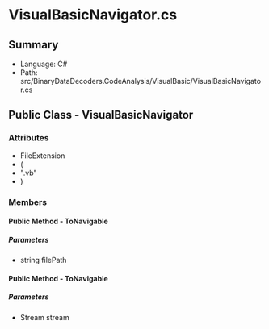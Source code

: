 ﻿# VisualBasicNavigator.cs

## Summary

* Language: C#
* Path: src/BinaryDataDecoders.CodeAnalysis/VisualBasic/VisualBasicNavigator.cs

## Public Class - VisualBasicNavigator

### Attributes

 - FileExtension
 - (
 - ".vb"
 - )

### Members

#### Public Method - ToNavigable

#####  Parameters

 - string filePath 

#### Public Method - ToNavigable

#####  Parameters

 - Stream stream 

